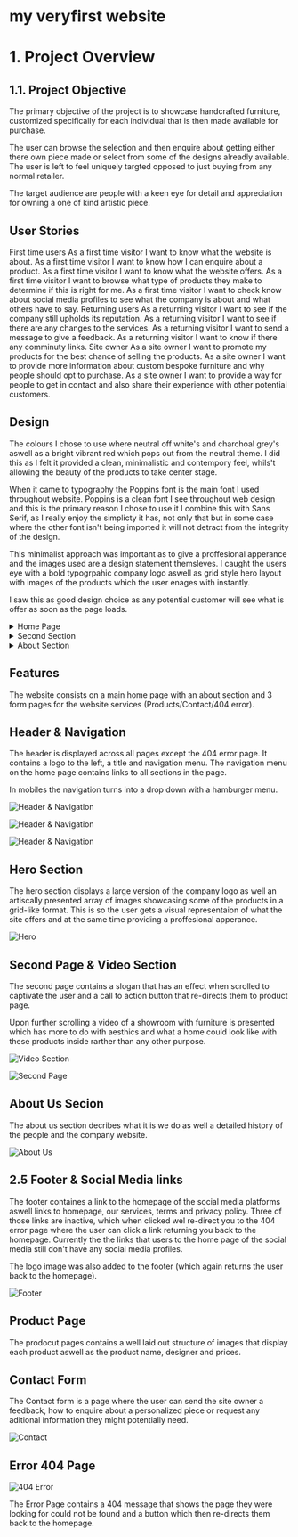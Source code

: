 # my veryfirst website

# 1. Project Overview

## 1.1. Project Objective

The primary objective of the project is to showcase handcrafted furniture, customized specifically for each individual that is then made available for purchase. 

The user can browse the selection and then enquire about getting either there own piece made or select from some of the designs alreadly available. The user is left to feel uniquely targted opposed to just buying from any normal retailer.

The target audience are people with a keen eye for detail and appreciation for owning a one of kind artistic piece.

## User Stories

First time users
As a first time visitor I want to know what the website is about.
As a first time visitor I want to know how I can enquire about a product.
As a first time visitor I want to know what the website offers.
As a first time visitor I want to browse what type of products they make to determine if this is right for me.
As a first time visitor I want to check know about social media profiles to see what the company is about and what others have to say.
Returning users
As a returning visitor I want to see if the company still upholds its reputation.
As a returning visitor I want to see if there are any changes to the services.
As a returning visitor I want to send a message to give a feedback.
As a returning visitor I want to know if there any comminuty links.
Site owner
As a site owner I want to promote my products for the best chance of selling the products.
As a site owner I want to provide more information about custom bespoke furniture and why people should opt to purchase.
As a site owner I want to provide a way for people to get in contact and also share their experience with other potential customers.

## Design

The colours I chose to use where neutral off white's and charchoal grey's aswell as a bright vibrant red which pops out from the neutral theme.
I did this as I felt it provided a clean, minimalistic and contempory feel, whils't allowing the beauty of the products to take center stage.

When it came to typography the Poppins font is the main font I used throughout website.
Poppins is a clean font I see throughout web design and this is the primary reason I chose to use it
I combine this with Sans Serif, as I really enjoy the simplicty it has, not only that but in some case where the other font isn't being imported it will not detract from the integrity of the design. 

This minimalist approach was important as to give a proffesional apperance and the images used are a design statement themsleves.
I caught the users eye with a bold typogrpahic company logo aswell as grid style hero layout with images of the products which the user enages with instantly.

I saw this as good design choice as any potential customer will see what is offer as soon as the page loads.

<details>
    <summary>Home Page</summary>
    <img src="docs/wireframe/home-page.png">
</details>

<details>
    <summary>Second Section</summary>
    <img src="docs/wireframe/second-section.png">
</details>

<details>
    <summary>About Section</summary>
    <img src="docs/wireframe/about-section.png">
</details>

## Features

The website consists on a main home page with an about section and 3 form pages for the website services (Products/Contact/404 error).

## Header & Navigation

The header is displayed across all pages except the 404 error page. It contains a logo to the left, a title and navigation menu. The navigation menu on the home page contains links to all sections in the page.

In mobiles the navigation turns into a drop down with a hamburger menu.

![Header & Navigation](docs/screenshots/navbar-screenshot.png)

![Header & Navigation](docs/screenshots/navbar-hamburger-screenshot.png)

![Header & Navigation](docs/screenshots/navbar-dropdown-screenshot.png)

## Hero Section

The hero section displays a large version of the company logo as well an artiscally presented array of images showcasing some of the products in a grid-like format. This is so the user gets a visual representaion of what the site offers and at the same time providing a proffesional apperance.

![Hero](docs/screenshots/hero-screenshot.png)

## Second Page & Video Section

The second page contains a slogan that has an effect when scrolled to captivate the user and a call to action button that re-directs them to product page.

Upon further scrolling a video of a showroom with furniture is presented which has more to do with aesthics and what a home could look like with these products inside rarther than any other purpose.

![Video Section](docs/screenshots/video-screenshot.png)

![Second Page](docs/screenshots/slogan-screenshot.png)

## About Us Secion

The about us section decribes what it is we do as well a detailed history of the people and the company website.

![About Us](docs/screenshots/about-screenshot.png)

## 2.5 Footer & Social Media links

The footer containes a link to the homepage of the social media platforms aswell links to homepage, our services, terms and privacy policy. Three of those links are inactive, which when clicked wel re-direct you to the 404 error page where the user can click a link returning you back to the homepage. Currently the the links that users to the home page of the social media still don't have any social media profiles.

The logo image was also added to the footer (which again returns the user back to the homepage).

![Footer](docs/screenshots/footer-screenshot.png)

## Product Page

The prodocut pages contains a well laid out structure of images that display each product aswell as the product name, designer and prices.

## Contact Form

The Contact form is a page where the user can send the site owner a feedback, how to enquire about a personalized piece or request any aditional information they might potentially need.

![Contact](docs/screenshots/contact-screenshot.png)

## Error 404 Page

![404 Error](docs/screenshots/404-screenshot.png)

The Error Page contains a 404 message that shows the page they were looking for could not be found and a button which then re-directs them back to the homepage.